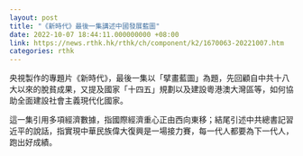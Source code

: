 ```yaml
---
layout: post
title: "《新時代》最後一集講述中國發展藍圖"
date: 2022-10-07 18:44:11.000000000 +08:00
link: https://news.rthk.hk/rthk/ch/component/k2/1670063-20221007.htm
categories: rthk
---
```


央視製作的專題片《新時代》，最後一集以「擘畫藍圖」為題，先回顧自中共十八大以來的脫貧成果，又提及國家「十四五」規劃以及建設粵港澳大灣區等，如何協助全面建設社會主義現代化國家。

這一集引用多項經濟數據，指國際經濟重心正由西向東移；結尾引述中共總書記習近平的說話，指實現中華民族偉大復興是一場接力賽，每一代人都要為下一代人，跑出好成績。
